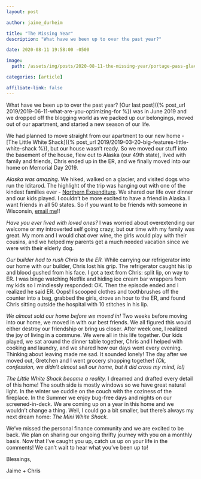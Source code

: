 ```yaml
---
layout: post

author: jaime_durheim

title: "The Missing Year"
description: "What have we been up to over the past year?"

date: 2020-08-11 19:58:00 -0500

image:
  path: /assets/img/posts/2020-08-11-the-missing-year/portage-pass-glacier.jpg

categories: [article]

affiliate-link: false
---
```


What have we been up to over the past year? [Our last post]({% post_url 2019/2019-06-11-what-are-you-optimizing-for %}) was in June 2019 and we dropped off the blogging world as we packed up our belongings, moved out of our apartment, and started a new season of our life.

We had planned to move straight from our apartment to our new home - [The Little White Shack]({% post_url 2019/2019-03-20-big-features-little-white-shack %}), but our house wasn’t ready. So we moved our stuff into the basement of the house, flew out to Alaska (our 49th state), lived with family and friends, Chris ended up in the ER, and we finally moved into our home on Memorial Day 2019.

*Alaska was amazing.* We hiked, walked on a glacier, and visited dogs who run the Iditarod. The highlight of the trip was hanging out with one of the kindest families ever - [Northern Expenditure](https://northernexpenditure.com). We shared our life over dinner and our kids played. I couldn’t be more excited to have a friend in Alaska. I want friends in all 50 states. So if you want to be friends with someone in Wisconsin, [email me]({site.url}/work-with-us#contact-us)!!

*Have you ever lived with loved ones?* I was worried about overextending our welcome or my introverted self going crazy, but our time with my family was great. My mom and I would chat over wine, the girls would play with their cousins, and we helped my parents get a much needed vacation since we were with their elderly dog.

*Our builder had to rush Chris to the ER.* While carrying our refrigerator into our home with our builder, Chris lost his grip. The refrigerator caught his lip and blood gushed from his face. I got a text from Chris: split lip, on way to ER. I was binge watching Netflix and hiding ice cream bar wrappers from my kids so I mindlessly responded: OK. Then the episode ended and I realized he said ER. Oops! I scooped clothes and toothbrushes off the counter into a bag, grabbed the girls, drove an hour to the ER, and found Chris sitting outside the hospital with 10 stitches in his lip.

*We almost sold our home before we moved in!* Two weeks before moving into our home, we moved in with our best friends. We all figured this would either destroy our friendship or bring us closer. After week one, I realized the joy of living in a commune. We were all in this life together. Our kids played, we sat around the dinner table together, Chris and I helped with cooking and laundry, and we shared how our days went every evening. Thinking about leaving made me sad. It sounded lonely! The day after we moved out, Gretchen and I went grocery shopping together! _(Ok, confession, we didn’t almost sell our home, but it did cross my mind, lol)_

*The Little White Shack became a reality.* I dreamed and drafted every detail of this home! The south side is mostly windows so we have great natural light. In the winter we cuddle on the couch with the coziness of the fireplace. In the Summer we enjoy bug-free days and nights on our screened-in-deck. We are coming up on a year in this home and we wouldn’t change a thing. Well, I could go a bit smaller, but there’s always my next dream home: _The Mini White Shack._

We’ve missed the personal finance community and we are excited to be back. We plan on sharing our ongoing thrifty journey with you on a monthly basis. Now that I’ve caught you up, catch us up on your life in the comments! We can’t wait to hear what you’ve been up to!

Blessings,

Jaime + Chris
